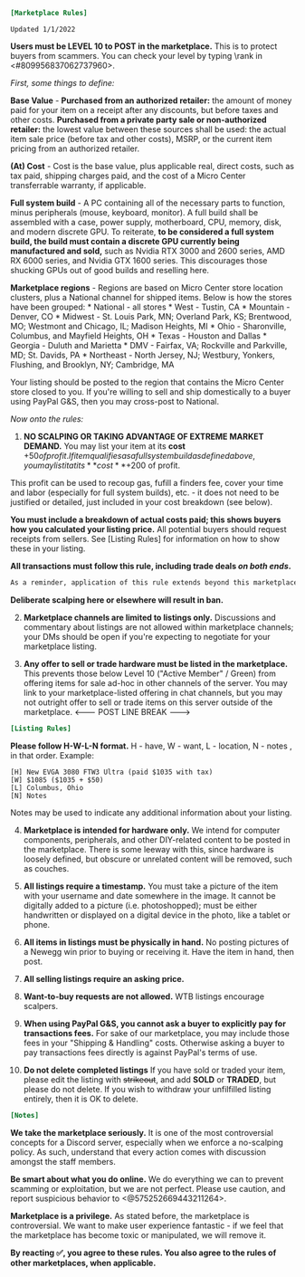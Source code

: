```ini
[Marketplace Rules]
```
`Updated 1/1/2022`

**Users must be __LEVEL 10__ to POST in the marketplace.** This is to protect buyers from scammers. You can check your level by typing \rank in <#809956837062737960>.

*First, some things to define:*

**Base Value** -
__Purchased from an authorized retailer:__ the amount of money paid for your item on a receipt after any discounts, but before taxes and other costs.
__Purchased from a private party sale or non-authorized retailer:__ the lowest value between these sources shall be used: the actual item sale price (before tax and other costs), MSRP, or the current item pricing from an authorized retailer.

**(At) Cost** - Cost is the base value, plus applicable real, direct costs, such as tax paid, shipping charges paid, and the cost of a Micro Center transferrable warranty, if applicable.

**Full system build** - A PC containing all of the necessary parts to function, minus peripherals (mouse, keyboard, monitor). A full build shall be assembled with a case, power supply, motherboard, CPU, memory, disk, and modern discrete GPU. To reiterate, **to be considered a full system build, the build must contain a discrete GPU currently being manufactured and sold,** such as Nvidia RTX 3000 and 2600 series, AMD RX 6000 series, and Nvidia GTX 1600 series. This discourages those shucking GPUs out of good builds and reselling here.

**Marketplace regions** - Regions are based on Micro Center store location clusters, plus a National channel for shipped items. Below is how the stores have been grouped:
    * National - all stores
    * West - Tustin, CA
    * Mountain - Denver, CO
    * Midwest - St. Louis Park, MN; Overland Park, KS; Brentwood, MO; Westmont and Chicago, IL; Madison Heights, MI
    * Ohio - Sharonville, Columbus, and Mayfield Heights, OH
    * Texas - Houston and Dallas
    * Georgia - Duluth and Marietta
    * DMV - Fairfax, VA; Rockville and Parkville, MD;  St. Davids, PA
    * Northeast - North Jersey, NJ; Westbury, Yonkers, Flushing, and Brooklyn, NY; Cambridge, MA

Your listing should be posted to the region that contains the Micro Center store closed to you. If you're willing to sell and ship domestically to a buyer using PayPal G&S, then you may cross-post to National.

*Now onto the rules:*

1. **NO SCALPING OR TAKING ADVANTAGE OF EXTREME MARKET DEMAND.**
You may list your item at its **cost** +$50 of profit. If item qualifies as a full system build as defined above, you may list it at its **cost** +$200 of profit.

This profit can be used to recoup gas, fufill a finders fee, cover your time and labor (especially for full system builds), etc. - it does not need to be justified or detailed, just included in your cost breakdown (see below).

**You must include a breakdown of actual costs paid; this shows buyers how you calculated your listing price.** All potential buyers should request receipts from sellers. See [Listing Rules] for information on how to show these in your listing.

**All transactions must follow this rule, including trade deals *on both ends*.**
```diff
As a reminder, application of this rule extends beyond this marketplace; it includes your selling and trading activity outside of this server, such as on Reddit HWS and FB Marketplace.
```
**Deliberate scalping here or elsewhere will result in ban.**

2. **Marketplace channels are limited to listings only.** Discussions and commentary about listings are not allowed within marketplace channels; your DMs should be open if you're expecting to negotiate for your marketplace listing.

3. **Any offer to sell or trade hardware must be listed in the marketplace.** This prevents those below Level 10 ("Active Member" / Green) from offering items for sale ad-hoc in other channels of the server. You may link to your marketplace-listed offering in chat channels, but you may not outright offer to sell or trade items on this server outside of the marketplace.
<--- POST LINE BREAK --->
```ini
[Listing Rules]
```
**Please follow H-W-L-N format.** H - have, W - want, L - location, N - notes , in that order. Example:
```
[H] New EVGA 3080 FTW3 Ultra (paid $1035 with tax)
[W] $1085 ($1035 + $50)
[L] Columbus, Ohio
[N] Notes
```
Notes may be used to indicate any additional information about your listing.

4. **Marketplace is intended for hardware only.** We intend for computer components, peripherals, and other DIY-related content to be posted in the marketplace. There is some leeway with this, since hardware is loosely defined, but obscure or unrelated content will be removed, such as couches.

5. **All listings require a timestamp.** You must take a picture of the item with your username and date somewhere in the image. It cannot be digitally added to a picture (i.e. photoshopped); must be either handwritten or displayed on a digital device in the photo, like a tablet or phone.

6. **All items in listings must be physically in hand.** No posting pictures of a Newegg win prior to buying or receiving it. Have the item in hand, then post.

7. **All selling listings require an asking price.**

8. **Want-to-buy requests are not allowed.** WTB listings encourage scalpers.

9. **When using PayPal G&S, you cannot ask a buyer to explicitly pay for transactions fees.** For sake of our marketplace, you may include those fees in your "Shipping & Handling" costs. Otherwise asking a buyer to pay transactions fees directly is against PayPal's terms of use.

10.  **Do not delete completed listings** If you have sold or traded your item, please edit the listing with ~~strikeout~~, and add **SOLD** or **TRADED**, but please do not delete. If you wish to withdraw your unfilfilled listing entirely, then it is OK to delete.
```ini
[Notes]
```
**We take the marketplace seriously.** It is one of the most controversial concepts for a Discord server, especially when we enforce a no-scalping policy. As such, understand that every action comes with discussion amongst the staff members.

**Be smart about what you do online.** We do everything we can to prevent scamming or exploitation, but we are not perfect. Please use caution, and report suspicious behavior to <@575252669443211264>.

**Marketplace is a privilege.** As stated before, the marketplace is controversial. We want to make user experience fantastic - if we feel that the marketplace has become toxic or manipulated, we will remove it.


**By reacting :white_check_mark:, you agree to these rules. You also agree to the rules of other marketplaces, when applicable.**
